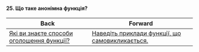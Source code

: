 #### 25. Що таке анонімна функція?



| Back | Forward |
|---|---|
| [Які ви знаєте способи оголошення функції?](/ua/junior/javascript/what-methods-are-you-familiar-with-to-declare-a-function.md)  | [Наведіть приклади функції, що самовикликається.](/ua/junior/javascript/what-is-an-example-of-a-recursive-function.md) |